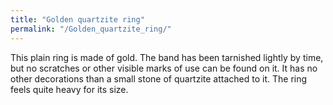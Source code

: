 ```yaml
---
title: "Golden quartzite ring"
permalink: "/Golden_quartzite_ring/"
---
```


This plain ring is made of gold. The band has been tarnished lightly by
time, but no scratches or other visible marks of use can be found on it.
It has no other decorations than a small stone of quartzite attached to
it. The ring feels quite heavy for its size.